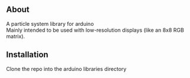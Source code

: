 About
-----
A particle system library for arduino  
Mainly intended to be used with low-resolution displays (like an 8x8 RGB matrix).  

Installation
------------
Clone the repo into the arduino libraries directory 
